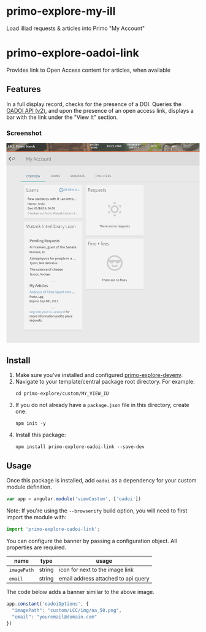 # primo-explore-my-ill
Load illiad requests &amp; articles into Primo "My Account"


# primo-explore-oadoi-link
Provides link to Open Access content for articles, when available

## Features
In a full display record, checks for the presence of a DOI. Queries the [OADOI API (v2)](https://oadoi.org/api/v2), and upon the presence of an open access link, displays a bar with the link under the "View It" section.

### Screenshot
![screenshot](screenshot.png)

## Install
1. Make sure you've installed and configured [primo-explore-devenv](https://github.com/ExLibrisGroup/primo-explore-devenv).
2. Navigate to your template/central package root directory. For example:
    ```
    cd primo-explore/custom/MY_VIEW_ID
    ```
3. If you do not already have a `package.json` file in this directory, create one:
    ```
    npm init -y
    ```
4. Install this package:
    ```
    npm install primo-explore-oadoi-link --save-dev
    ```

## Usage
Once this package is installed, add `oadoi` as a dependency for your custom module definition.

```js
var app = angular.module('viewCustom', ['oadoi'])
```

Note: If you're using the `--browserify` build option, you will need to first import the module with:

```javascript
import 'primo-explore-oadoi-link';
```

You can configure the banner by passing a configuration object. All properties are required.

| name      | type         | usage                                                                                   |
|-----------|--------------|-----------------------------------------------------------------------------------------|
| `imagePath` | string       | icon for next to the image link                                               |
| `email` | string       | email address attached to api query                                               |

The code below adds a banner similar to the above image.

```js
app.constant('oadoiOptions', {
  "imagePath": "custom/LCC/img/oa_50.png",
  "email": "youremail@domain.com"
})
```

<!-- ## Running tests
1. Clone the repo
2. Run `npm install`
3. Run `npm test` -->
